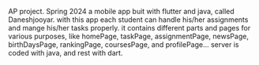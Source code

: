 AP project. Spring 2024
a mobile app buit with flutter and java, called Daneshjooyar.
with this app each student can handle his/her assignments and mange his/her tasks properly. 
it contains different parts and pages for various purposes, like homePage, taskPage, assignmentPage, newsPage, birthDaysPage, rankingPage, coursesPage, and profilePage...
server is coded with java, and rest with dart.
